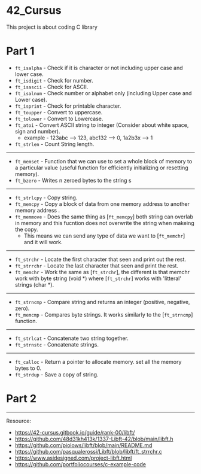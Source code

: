 # 42_Cursus
This project is about coding C library

# Part 1
- `ft_isalpha` - Check if it is character or not including upper case and lower case.
- `ft_isdigit` - Check for number.
- `ft_isascii` - Check for ASCII.
- `ft_isalnum` - Check number or alphabet only (including Upper case and Lower case).
- `ft_isprint` - Check for printable character.
- `ft_toupper` - Convert to uppercase.
- `ft_tolower` - Convert to Lowercase.
- `ft_atoi` - Convert ASCII string to integer (Consider about white space, sign and number).
  - example - 123abc --> 123, abc132 --> 0, 1a2b3x --> 1
- `ft_strlen` - Count String length.
---
- `ft_memset` - Function that we can use to set a whole block of memory to a particular value (useful function for efficiently initializing or resetting memory).
- `ft_bzero` - Writes n zeroed bytes to the string s
---

- `ft_strlcpy` - Copy string.
- `ft_memcpy` - Copy a block of data from one memory address to another memory address .
- `ft_memmove` - Does the same thing as [`ft_memcpy`] both string can overlab in memory and this fucntion does not overwrite the string when makeing the copy.
  - This means we can send any type of data we want to [`ft_memchr`] and it will work.
---
- `ft_strchr` - Locate the first character that seen and print out the rest.
- `ft_strrchr` - Locate the last character that seen and print the rest.
- `ft_memchr` - Work the same as [`ft_strchr`], the different is that memchr work with byte string (void *) where [`ft_strchr`] works with 'litteral' strings (char *).
---
- `ft_strncmp` - Compare string and returns an integer (positive, negative, zero).
- `ft_memcmp` - Compares byte strings. It works similarly to the [`ft_strncmp`] function.
---
- `ft_strlcat` - Concatenate two string together.
- `ft_strnstc` -  Concatenate  strings.
---

- `ft_calloc` - Return a pointer to allocate memory. set all the memory bytes to 0.
- `ft_strdup` - Save a copy of string.


# Part 2

---

Resource:
- https://42-cursus.gitbook.io/guide/rank-00/libft/
- https://github.com/48d31kh413k/1337-Libft-42/blob/main/libft.h
- https://github.com/piolows/libft/blob/main/README.md
- https://github.com/pasqualerossi/Libft/blob/libft/ft_strrchr.c
- https://www.asidesigned.com/project-libft.html
- https://github.com/portfoliocourses/c-example-code